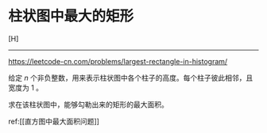 # 柱状图中最大的矩形

[H]

---

https://leetcode-cn.com/problems/largest-rectangle-in-histogram/

给定 _n_ 个非负整数，用来表示柱状图中各个柱子的高度。每个柱子彼此相邻，且宽度为 1 。

求在该柱状图中，能够勾勒出来的矩形的最大面积。


ref:[[直方图中最大面积问题]]

